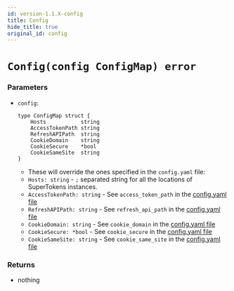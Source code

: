 ```yaml
---
id: version-1.1.X-config
title: Config
hide_title: true
original_id: config
---
```


# `Config(config ConfigMap) error`

### Parameters
- `config`:
    ```
    type ConfigMap struct {
        Hosts           string
        AccessTokenPath string
        RefreshAPIPath  string
        CookieDomain    string
        CookieSecure    *bool
        CookieSameSite  string
    }
    ```
    - These will override the ones specified in the `config.yaml` file:
    - ```Hosts: string``` - `;` separated string for all the locations of SuperTokens instances.
    - ```AccessTokenPath: string``` - See `access_token_path` in the [config.yaml file](/docs/pro/configuration/core#optional-config-values)
    - ```RefreshAPIPath: string``` - See `refresh_api_path` in the [config.yaml file](/docs/pro/configuration/core#optional-config-values)
    - ```CookieDomain: string``` - See `cookie_domain` in the [config.yaml file](/docs/pro/configuration/core#optional-config-values)
    - ```CookieSecure: *bool``` - See `cookie_secure` in the [config.yaml file](/docs/pro/configuration/core#optional-config-values)
    - ```CookieSameSite: string``` - See `cookie_same_site` in the [config.yaml file](/docs/pro/configuration/core#optional-config-values)

### Returns
- nothing